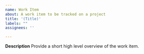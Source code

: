 ```yaml
---
name: Work Item
about: A work item to be tracked on a project
title: '(Title)'
labels: ""
assignees: ''

---
```


**Description**
Provide a short high level overview of the work item.
